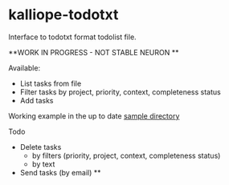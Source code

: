 # kalliope-todotxt

Interface to todotxt format todolist file.

**WORK IN PROGRESS - NOT STABLE NEURON **

Available:
* List tasks from file
* Filter tasks by project, priority, context, completeness status
* Add tasks

Working example in the up to date [sample directory](https://github.com/bacardi55/kalliope-todotxt/tree/master/samples)

Todo
* Delete tasks
  * by filters (priority, project, context, completeness status)
  * by text
* Send tasks (by email)
**
